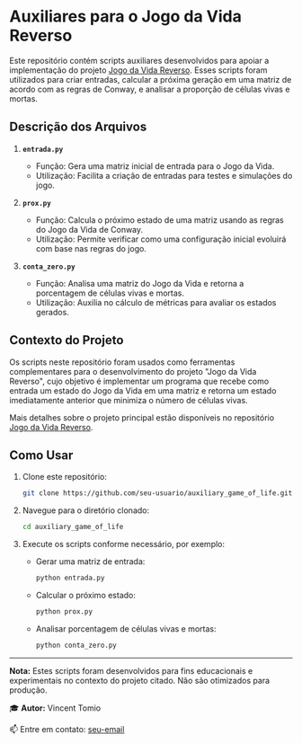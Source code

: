 # Auxiliares para o Jogo da Vida Reverso

Este repositório contém scripts auxiliares desenvolvidos para apoiar a implementação do projeto [Jogo da Vida Reverso](https://github.com/vincenttomio/ia_jogo_da_vida/tree/main). Esses scripts foram utilizados para criar entradas, calcular a próxima geração em uma matriz de acordo com as regras de Conway, e analisar a proporção de células vivas e mortas.

## Descrição dos Arquivos

1. **`entrada.py`**
   - Função: Gera uma matriz inicial de entrada para o Jogo da Vida.
   - Utilização: Facilita a criação de entradas para testes e simulações do jogo.

2. **`prox.py`**
   - Função: Calcula o próximo estado de uma matriz usando as regras do Jogo da Vida de Conway.
   - Utilização: Permite verificar como uma configuração inicial evoluirá com base nas regras do jogo.

3. **`conta_zero.py`**
   - Função: Analisa uma matriz do Jogo da Vida e retorna a porcentagem de células vivas e mortas.
   - Utilização: Auxilia no cálculo de métricas para avaliar os estados gerados.

## Contexto do Projeto

Os scripts neste repositório foram usados como ferramentas complementares para o desenvolvimento do projeto "Jogo da Vida Reverso", cujo objetivo é implementar um programa que recebe como entrada um estado do Jogo da Vida em uma matriz e retorna um estado imediatamente anterior que minimiza o número de células vivas.

Mais detalhes sobre o projeto principal estão disponíveis no repositório [Jogo da Vida Reverso](https://github.com/vincenttomio/ia_jogo_da_vida/tree/main).

## Como Usar

1. Clone este repositório:
   ```bash
   git clone https://github.com/seu-usuario/auxiliary_game_of_life.git
   ```

2. Navegue para o diretório clonado:
   ```bash
   cd auxiliary_game_of_life
   ```

3. Execute os scripts conforme necessário, por exemplo:
   - Gerar uma matriz de entrada:
     ```bash
     python entrada.py
     ```
   - Calcular o próximo estado:
     ```bash
     python prox.py
     ```
   - Analisar porcentagem de células vivas e mortas:
     ```bash
     python conta_zero.py
     ```



---

**Nota:** Estes scripts foram desenvolvidos para fins educacionais e experimentais no contexto do projeto citado. Não são otimizados para produção.

🎓 **Autor:** Vincent Tomio

📫 Entre em contato: [seu-email](mailto:vvsbt20@inf.ufpr.br)
